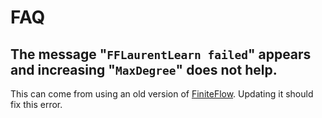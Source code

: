 # FAQ

## The message "`FFLaurentLearn failed`" appears and increasing "`MaxDegree`" does not help.

This can come from using an old version of [FiniteFlow](https://github.com/peraro/finiteflow). Updating it should fix this error.

